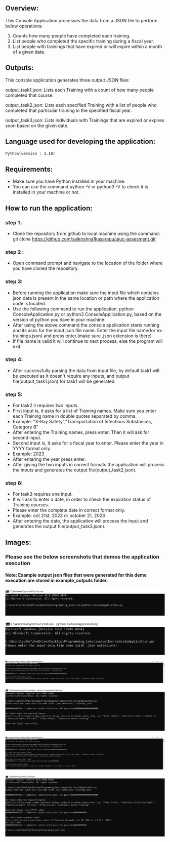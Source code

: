 ## Overview:

This Console Application processes the data from a JSON file to perform below operations:

1. Counts how many people have completed each training.
2. List people who completed the specific training during a fiscal year.
3. List people with trainings that have expired or will expire within a month of a given date.


## Outputs:

This console application generates three output JSON files:

output_task1.json:  Lists each Training with a count of how many people completed that course.

output_task2.json: Lists each specified Training with a list of people who completed that particular training in the specified fiscal year.

output_task3.json: Lists individuals with Trainings that are expired or expires soon based on the given date.

## Language used for developing the application:
    Python(version : 3.10)


## Requirements:

   * Make sure you have Python installed in your machine.
   * You can use the command python -V or python3 -V to check it is installed in your machine or  not.



## How to run the application:

### step 1 : 

* Clone the repository from github to local machine using the command: git clone https://github.com/saikrishna1kasarapu/uiuc-assesment.git

### step 2 : 

* Open command prompt and navigate to the location of the folder where you have cloned the repository.

### step 3:

* Before running the application make sure the input file which contains json data is present in the same location or path where the application code is located.
* Use the following command to run the application:   python ConsoleApplication.py or python3 ConsoleApplication.py, based on the version of python you have in your machine.
* After using the above command the console application starts running and its asks for the input json file name. Enter the input file name(for ex: trainings.json) and press enter.(make sure .json extension is there)
* If file name is valid it will continue to next process, else the program will exit.

### step 4:

* After successfully parsing the data from input file, by default task1 will be executed as it   doesn't require any inputs, and output file(output_task1.json) for task1 will be generated.

### step 5:

* For task2 it requires two inputs.
* First input is, it asks for a list of Training names. Make sure you enter each Training name in double quotes separated by comma.
* Example: "X-Ray Safety","Transportation of Infectious Substances, Category B"
* After entering the Training names, press enter. Then it will ask for second input.
* Second input is, it asks for a fiscal year to enter. Please enter the year in YYYY format only.
* Example: 2023
* After entering the year press enter.
* After giving the two inputs in correct formats the application will process the inputs and generates the output file(output_task2.json).

### step 6:
* For task3 requires one input.
* It will ask to enter a date, in order to check the expiration status of Training courses.
* Please enter the complete date in correct format only.
* Example: oct 21st, 2023  or  october 21, 2023
* After entering the date, the application will process the input and generates the output file(output_task3.json).

## Images:

### Please see the below screenshots that demos the application execution

#### Note: Example output json files that were generated for this demo execution are stored in example_outputs folder.

![image 1](images/1.jpg)

![image 2](images/2.jpg)

![image 3](images/3.jpg)

![image 4](images/4.jpg)

![image 5](images/5.jpg)

![image 6](images/6.jpg)